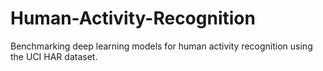 # Human-Activity-Recognition
Benchmarking deep learning models for human activity recognition using the UCI HAR dataset.
